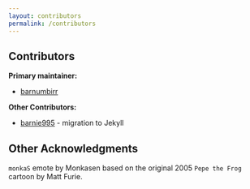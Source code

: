 ```yaml
---
layout: contributors
permalink: /contributors
---
```


## Contributors

**Primary maintainer:**

* [barnumbirr](https://github.com/barnumbirr)

**Other Contributors:**

* [barnie995](https://github.com/barnie995) - migration to Jekyll

## Other Acknowledgments

`monkaS` emote by Monkasen based on the original 2005 `Pepe the Frog`
cartoon by Matt Furie.
